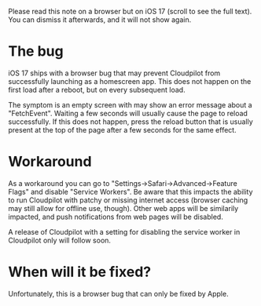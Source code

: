 Please read this note on a browser but on iOS 17 (scroll to see the full
text). You can dismiss it afterwards, and it will not show again.

# The bug

iOS 17 ships with a browser bug that may prevent Cloudpilot from successfully
launching as a homescreen app. This does not happen on the first load after a
reboot, but on every subsequent load.

The symptom is an empty screen with may show an error message about a
"FetchEvent". Waiting a few seconds will usually cause the page to reload
successfully. If this does not happen, press the reload button that is usually
present at the top of the page after a few seconds for the same effect.

# Workaround

As a workaround you can go to "Settings->Safari->Advanced->Feature Flags" and
disable "Service Workers". Be aware that this impacts the ability to run
Cloudpilot with patchy or missing internet access (browser caching may still
allow for offline use, though). Other web apps will be similarily impacted,
and push notifications from web pages will be disabled.

A release of Cloudpilot with a setting for disabling the service worker in
Cloudpilot only will follow soon.

# When will it be fixed?

Unfortunately, this is a browser bug that can only be fixed by Apple.
